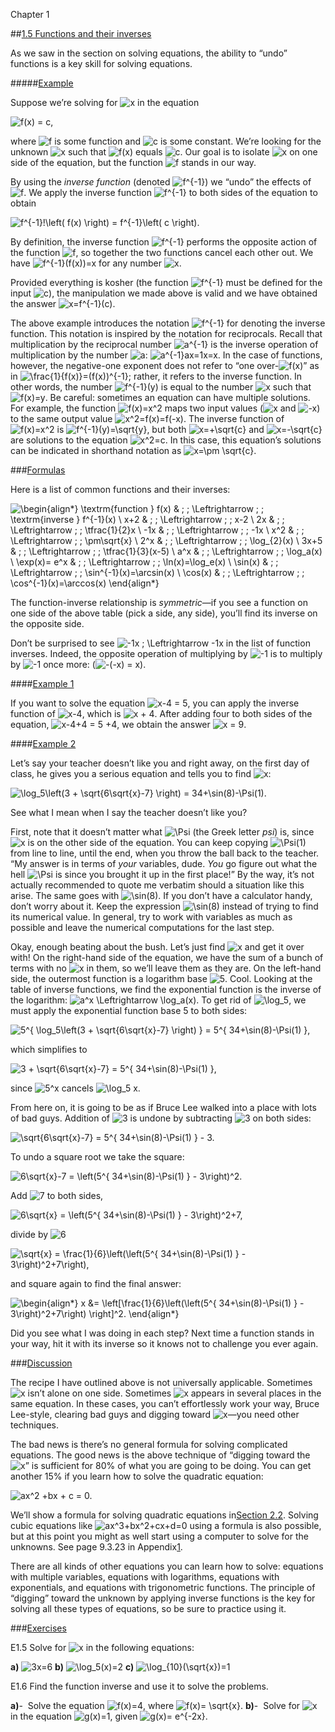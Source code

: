 Chapter 1    

##[1.5 Functions and their inverses](part0001_split_005.md)

As we saw in the section on solving equations, the ability to “undo” functions is a key skill for solving equations.

#####[Example](part0001_split_005.md)

Suppose we’re solving for ![x](00015.jpeg) in the equation

![f(x) = c,](00286.jpeg)

where ![f](00287.jpeg) is some function and ![c](00256.jpeg) is some constant. We’re looking for the unknown ![x](00015.jpeg) such that ![f(x)](00288.jpeg) equals ![c](00256.jpeg). Our goal is to isolate ![x](00015.jpeg) on one side of the equation, but the function ![f](00287.jpeg) stands in our way.

By using the _inverse function_ (denoted ![f^{-1}](00289.jpeg)) we “undo” the effects of ![f](00287.jpeg). We apply the inverse function ![f^{-1}](00289.jpeg) to both sides of the equation to obtain

![f^{-1}\!\left( f(x) \right)  = f^{-1}\left( c \right).](00290.jpeg)

By definition, the inverse function ![f^{-1}](00289.jpeg) performs the opposite action of the function ![f](00287.jpeg), so together the two functions cancel each other out. We have ![f^{-1}(f(x))=x](00291.jpeg) for any number ![x](00015.jpeg).

Provided everything is kosher (the function ![f^{-1}](00289.jpeg) must be defined for the input ![c](00256.jpeg)), the manipulation we made above is valid and we have obtained the answer ![x=f^{-1}(c)](00292.jpeg).

The above example introduces the notation ![f^{-1}](00289.jpeg) for denoting the inverse function. This notation is inspired by the notation for reciprocals. Recall that multiplication by the reciprocal number ![a^{-1}](00293.jpeg) is the inverse operation of multiplication by the number ![a](00014.jpeg): ![a^{-1}ax=1x=x](00294.jpeg). In the case of functions, however, the negative-one exponent does not refer to “one over-![f(x)](00288.jpeg)” as in ![\frac{1}{f(x)}=(f(x))^{-1}](00295.jpeg); rather, it refers to the inverse function. In other words, the number ![f^{-1}(y)](00296.jpeg) is equal to the number ![x](00015.jpeg) such that ![f(x)=y](00297.jpeg). Be careful: sometimes an equation can have multiple solutions. For example, the function ![f(x)=x^2](00298.jpeg) maps two input values (![x](00015.jpeg) and ![-x](00299.jpeg)) to the same output value ![x^2=f(x)=f(-x)](00300.jpeg). The inverse function of ![f(x)=x^2](00298.jpeg) is ![f^{-1}(y)=\sqrt{y}](00301.jpeg), but both ![x=+\sqrt{c}](00302.jpeg) and ![x=-\sqrt{c}](00303.jpeg) are solutions to the equation ![x^2=c](00304.jpeg). In this case, this equation’s solutions can be indicated in shorthand notation as ![x=\pm \sqrt{c}](00305.jpeg).

###[Formulas](part0001_split_005.md)

Here is a list of common functions and their inverses:

![\begin{align*}   \textrm{function } f(x)            & \; \; \Leftrightarrow \; \;      \textrm{inverse } f^{-1}(x)           \\   x+2  & \; \; \Leftrightarrow \; \;      x-2   \\   2x  & \; \; \Leftrightarrow \; \;      \tfrac{1}{2}x  \\   -1x  & \; \; \Leftrightarrow \; \;      -1x   \\   x^2  & \; \; \Leftrightarrow \; \;      \pm\sqrt{x}  \\   2^x  & \; \; \Leftrightarrow \; \;      \log_{2}(x)  \\   3x+5  & \; \; \Leftrightarrow \; \;      \tfrac{1}{3}(x-5) \\    a^x  & \; \; \Leftrightarrow \; \;      \log_a(x)  \\   \exp(x)= e^x & \; \; \Leftrightarrow \; \;      \ln(x)=\log_e(x) \\   \sin(x)  & \; \; \Leftrightarrow \; \;      \sin^{-1}(x)=\arcsin(x) \\   \cos(x)  & \; \; \Leftrightarrow \; \;      \cos^{-1}(x)=\arccos(x)   \end{align*}](00306.jpeg)

The function-inverse relationship is _symmetric_—if you see a function on one side of the above table (pick a side, any side), you’ll find its inverse on the opposite side.

Don’t be surprised to see ![-1x \; \Leftrightarrow -1x](00307.jpeg) in the list of function inverses. Indeed, the opposite operation of multiplying by ![-1](00308.jpeg) is to multiply by ![-1](00308.jpeg) once more: (![-(-x) = x](00309.jpeg)).

####[Example 1](part0001_split_005.md)

If you want to solve the equation ![x-4 = 5](00310.jpeg), you can apply the inverse function of ![x-4](00311.jpeg), which is ![x + 4](00312.jpeg). After adding four to both sides of the equation, ![x-4+4  = 5 +4](00313.jpeg), we obtain the answer ![x = 9](00314.jpeg).

####[Example 2](part0001_split_005.md)

Let’s say your teacher doesn’t like you and right away, on the first day of class, he gives you a serious equation and tells you to find ![x](00015.jpeg):

![\log_5\left(3 + \sqrt{6\sqrt{x}-7}   \right) = 34+\sin(8)-\Psi(1).](00315.jpeg)

See what I mean when I say the teacher doesn’t like you?

First, note that it doesn’t matter what ![\Psi](00316.jpeg) (the Greek letter _psi_) is, since ![x](00015.jpeg) is on the other side of the equation. You can keep copying ![\Psi(1)](00317.jpeg) from line to line, until the end, when you throw the ball back to the teacher. “My answer is in terms of _your_ variables, dude. _You_ go figure out what the hell ![\Psi](00316.jpeg) is since you brought it up in the first place!” By the way, it’s not actually recommended to quote me verbatim should a situation like this arise. The same goes with ![\sin(8)](00318.jpeg). If you don’t have a calculator handy, don’t worry about it. Keep the expression ![\sin(8)](00318.jpeg) instead of trying to find its numerical value. In general, try to work with variables as much as possible and leave the numerical computations for the last step.

Okay, enough beating about the bush. Let’s just find ![x](00015.jpeg) and get it over with! On the right-hand side of the equation, we have the sum of a bunch of terms with no ![x](00015.jpeg) in them, so we’ll leave them as they are. On the left-hand side, the outermost function is a logarithm base ![5](00117.jpeg). Cool. Looking at the table of inverse functions, we find the exponential function is the inverse of the logarithm: ![a^x \Leftrightarrow \log_a(x)](00319.jpeg). To get rid of ![\log_5](00320.jpeg), we must apply the exponential function base 5 to both sides:

![5^{ \log_5\left(3 + \sqrt{6\sqrt{x}-7}   \right) }  = 5^{ 34+\sin(8)-\Psi(1) },](00321.jpeg)

which simplifies to

![3 + \sqrt{6\sqrt{x}-7} = 5^{ 34+\sin(8)-\Psi(1) },](00322.jpeg)

since ![5^x](00323.jpeg) cancels ![\log_5 x](00324.jpeg).

From here on, it is going to be as if Bruce Lee walked into a place with lots of bad guys. Addition of ![3](00106.jpeg) is undone by subtracting ![3](00106.jpeg) on both sides:

![\sqrt{6\sqrt{x}-7} = 5^{ 34+\sin(8)-\Psi(1) } - 3.](00325.jpeg)

To undo a square root we take the square:

![6\sqrt{x}-7 = \left(5^{ 34+\sin(8)-\Psi(1) } - 3\right)^2.](00326.jpeg)

Add ![7](00157.jpeg) to both sides,

![6\sqrt{x} = \left(5^{ 34+\sin(8)-\Psi(1) } - 3\right)^2+7,](00327.jpeg)

divide by ![6](00328.jpeg)

![\sqrt{x} = \frac{1}{6}\left(\left(5^{ 34+\sin(8)-\Psi(1) } - 3\right)^2+7\right),](00329.jpeg)

and square again to find the final answer:

![\begin{align*}      x      &= \left[\frac{1}{6}\left(\left(5^{ 34+\sin(8)-\Psi(1) } - 3\right)^2+7\right) \right]^2.    \end{align*}](00330.jpeg)

Did you see what I was doing in each step? Next time a function stands in your way, hit it with its inverse so it knows not to challenge you ever again.

###[Discussion](part0001_split_005.md)

The recipe I have outlined above is not universally applicable. Sometimes ![x](00015.jpeg) isn’t alone on one side. Sometimes ![x](00015.jpeg) appears in several places in the same equation. In these cases, you can’t effortlessly work your way, Bruce Lee-style, clearing bad guys and digging toward ![x](00015.jpeg)—you need other techniques.

The bad news is there’s no general formula for solving complicated equations. The good news is the above technique of “digging toward the ![x](00015.jpeg)” is sufficient for 80% of what you are going to be doing. You can get another 15% if you learn how to solve the quadratic equation:

![ax^2 +bx + c = 0.](00331.jpeg)

We’ll show a formula for solving quadratic equations in[Section 2.2](part0002_split_002.md). Solving cubic equations like ![ax^3+bx^2+cx+d=0](00332.jpeg) using a formula is also possible, but at this point you might as well start using a computer to solve for the unknowns. See page 9.3.23 in Appendix[1](./XXXXXXXXXXXXXXXXXXXXXXXXXXXXXXXXXX.md).

There are all kinds of other equations you can learn how to solve: equations with multiple variables, equations with logarithms, equations with exponentials, and equations with trigonometric functions. The principle of “digging” toward the unknown by applying inverse functions is the key for solving all these types of equations, so be sure to practice using it.

###[Exercises](part0001_split_005.md)

E1.5 Solve for ![x](00015.jpeg) in the following equations:

**a)** ![3x=6](00333.jpeg) **b)** ![\log_5(x)=2](00334.jpeg) **c)** ![\log_{10}(\sqrt{x})=1](00335.jpeg)

E1.6 Find the function inverse and use it to solve the problems.

**a)**-    Solve the equation ![f(x)=4](00336.jpeg), where ![f(x)= \sqrt{x}](00337.jpeg).
**b)**-    Solve for ![x](00015.jpeg) in the equation ![g(x)=1](00338.jpeg), given ![g(x)= e^{-2x}](00339.jpeg).
